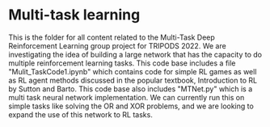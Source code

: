 # Multi-task learning

This is the folder for all content related to the Multi-Task Deep Reinforcement Learning group project for TRIPODS 2022. We are investigating the idea of building a large network that has the capacity to do multiple reinforcement learning tasks. This code base includes a file "Mulit_TaskCode1.ipynb" which contains code for simple RL games as well as RL agent methods discussed in the popular textbook, Introduction to RL by Sutton and Barto. This code base also includes "MTNet.py" which is a multi task neural network implementation. We can currently run this on simple tasks like solving the OR and XOR problems, and we are looking to expand the use of this network to RL tasks.

